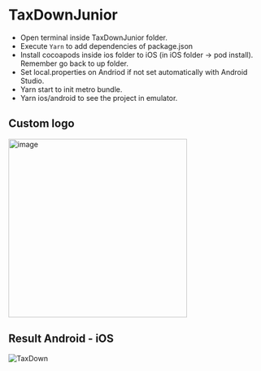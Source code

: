 # TaxDownJunior

- Open terminal inside TaxDownJunior folder.
- Execute `Yarn` to add dependencies of package.json
- Install cocoapods inside ios folder to iOS (in iOS folder -> pod install). Remember go back to up folder.
- Set local.properties on Andriod if not set automatically with Android Studio.
- Yarn start to init metro bundle.
- Yarn ios/android to see the project in emulator.

## Custom logo
<img width="351" alt="image" src="https://user-images.githubusercontent.com/65594529/173893970-ab8285c7-1488-4bbd-a907-608612be97d8.png">


## Result Android - iOS
![TaxDown](https://user-images.githubusercontent.com/65594529/173893636-5e0510d3-2fa7-46d6-a045-fdf5dbf3f323.gif)
